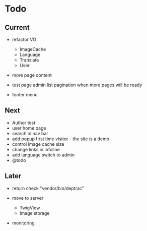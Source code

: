 # Todo

## Current

- refactor VO
  - ImageCache
  - Language
  - Translate
  - User

- more page content
- test page admin list pagination when more pages will be ready
- footer menu

## Next

- Author test
- user home page
- search in nav bar
- add popup first time visitor - the site is a demo
- control image cache size
- change links in infoline
- add language switch to admin
- @todo

## Later

- return check "vendor/bin/deptrac"

- move to server
  - TwigView
  - Image storage

- monitoring
